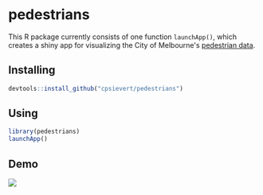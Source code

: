 # pedestrians

This R package currently consists of one function `launchApp()`, which creates a shiny app for visualizing the City of Melbourne's [pedestrian data](http://www.pedestrian.melbourne.vic.gov.au/). 


## Installing 

```r
devtools::install_github("cpsievert/pedestrians")
```

## Using

```r
library(pedestrians)
launchApp()
```

## Demo

![](http://imgur.com/WPMx6bg.gif)

